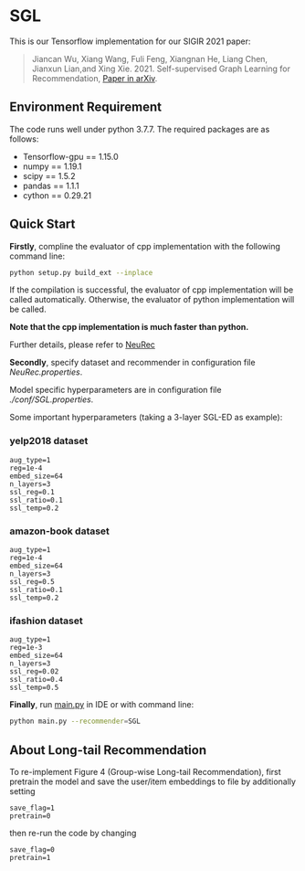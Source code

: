 # SGL
This is our Tensorflow implementation for our SIGIR 2021 paper:

>Jiancan Wu, Xiang Wang, Fuli Feng, Xiangnan He, Liang Chen, Jianxun Lian,and Xing Xie. 2021. Self-supervised Graph Learning for Recommendation, [Paper in arXiv](https://arxiv.org/abs/2010.10783).

## Environment Requirement

The code runs well under python 3.7.7. The required packages are as follows:

- Tensorflow-gpu == 1.15.0
- numpy == 1.19.1
- scipy == 1.5.2
- pandas == 1.1.1
- cython == 0.29.21

## Quick Start
**Firstly**, compline the evaluator of cpp implementation with the following command line:

```bash
python setup.py build_ext --inplace
```

If the compilation is successful, the evaluator of cpp implementation will be called automatically.
Otherwise, the evaluator of python implementation will be called.

**Note that the cpp implementation is much faster than python.**

Further details, please refer to [NeuRec](https://github.com/wubinzzu/NeuRec/)

**Secondly**, specify dataset and recommender in configuration file *NeuRec.properties*.

Model specific hyperparameters are in configuration file *./conf/SGL.properties*.

Some important hyperparameters (taking a 3-layer SGL-ED as example):

### yelp2018 dataset
```
aug_type=1
reg=1e-4
embed_size=64
n_layers=3
ssl_reg=0.1
ssl_ratio=0.1
ssl_temp=0.2
```

### amazon-book dataset
```
aug_type=1
reg=1e-4
embed_size=64
n_layers=3
ssl_reg=0.5
ssl_ratio=0.1
ssl_temp=0.2
```

### ifashion dataset
```
aug_type=1
reg=1e-3
embed_size=64
n_layers=3
ssl_reg=0.02
ssl_ratio=0.4
ssl_temp=0.5
```


**Finally**, run [main.py](./main.py) in IDE or with command line:

```bash
python main.py --recommender=SGL
```

## About Long-tail Recommendation
To re-implement Figure 4 (Group-wise Long-tail Recommendation), first pretrain the model and save the user/item embeddings to file by additionally setting
```
save_flag=1
pretrain=0
```
then re-run the code by changing
```
save_flag=0
pretrain=1
```